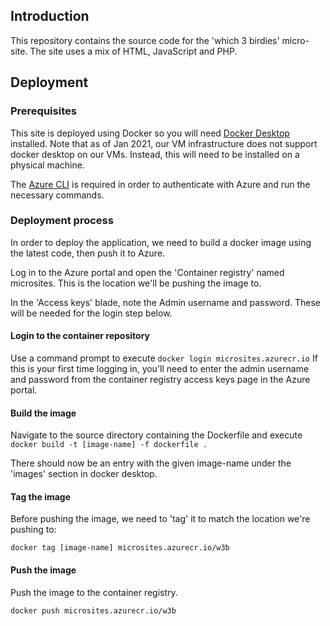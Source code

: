 ## Introduction

This repository contains the source code for the 'which 3 birdies' micro-site.
The site uses a mix of HTML, JavaScript and PHP.

## Deployment

### Prerequisites

This site is deployed using Docker so you will need 
[Docker Desktop](https://www.docker.com/products/docker-desktop) installed.
Note that as of Jan 2021, our VM infrastructure does not support docker
desktop on our VMs. Instead, this will need to be installed on a physical 
machine.

The [Azure CLI](https://docs.microsoft.com/en-us/cli/azure/install-azure-cli)
is required in order to authenticate with Azure and run the necessary commands.

### Deployment process

In order to deploy the application, we need to build a docker image using
the latest code, then push it to Azure.

Log in to the Azure portal and open the 'Container registry' named microsites.
This is the location we'll be pushing the image to.

In the 'Access keys' blade, note the Admin username and password. These 
will be needed for the login step below.

#### Login to the container repository

Use a command prompt to execute
`docker login microsites.azurecr.io`
If this is your first time logging in, you'll need to enter the admin
username and password from the container registry access keys page in the 
Azure portal.

#### Build the image

Navigate to the source directory containing the Dockerfile and execute 
`docker build -t [image-name] -f dockerfile .`

There should now be an entry with the given image-name under the 'images' 
section in docker desktop.

#### Tag the image

Before pushing the image, we need to 'tag' it to match the location we're 
pushing to:

`docker tag [image-name] microsites.azurecr.io/w3b`

#### Push the image

Push the image to the container registry.

`docker push microsites.azurecr.io/w3b`

